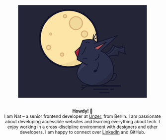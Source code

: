 
<div align="center">
  <img src="https://raw.githubusercontent.com/nkosakul/nkosakul/main/fatbat.png" height="300px" alt="fat bat">
</div>

<br>

<p align="center">
<strong>Howdy! 👋</strong><br>
I am Nat – a senior frontend developer at <a href="https://unzer.com" target="_blank" rel="noreferrer noopener">Unzer</a>, from Berlin. I am passionate about developing accessible websites and learning everything about tech.
I enjoy working in a cross-discipline environment with designers and other developers.
I am happy to connect over <a href="https://www.linkedin.com/in/nkosakul" target="_blank" rel="noreferrer noopener">LinkedIn</a> and GitHub. 

</p>
